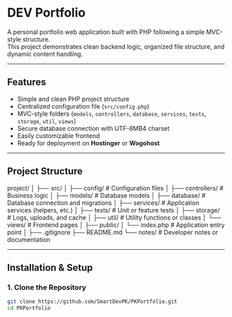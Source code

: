 # DEV Portfolio

A personal portfolio web application built with PHP following a simple MVC-style structure.  
This project demonstrates clean backend logic, organized file structure, and dynamic content handling.

---

##  Features

- Simple and clean PHP project structure  
- Centralized configuration file (`src/config.php`)  
- MVC-style folders (`models`, `controllers`, `database`, `services`, `tests`, `storage`, `util`, `views`)  
- Secure database connection with UTF-8MB4 charset  
- Easily customizable frontend  
- Ready for deployment on **Hostinger** or **Wogohost**

---

## Project Structure
project/
│
├── src/
│ ├── config/ # Configuration files
│ ├── controllers/ # Business logic
│ ├── models/ # Database models
│ ├── database/ # Database connection and migrations
│ ├── services/ # Application services (helpers, etc.)
│ ├── tests/ # Unit or feature tests
│ ├── storage/ # Logs, uploads, and cache
│ ├── util/ # Utility functions or classes
│ └── views/ # Frontend pages
│
├── public/
│ └── index.php # Application entry point
│
├── .gitignore
├── README.md
└── notes/ # Developer notes or documentation


---
##  Installation & Setup

### 1. Clone the Repository
```bash
git clone https://github.com/SmartDevPK/PKPortfolio.git
cd PKPortfolio

